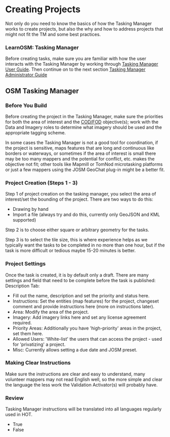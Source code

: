 # Creating Projects

Not only do you need to know the basics of how the Tasking Manager works to create projects, but also the why and how to address projects that might not fit the TM and some best practices.

### LearnOSM: Tasking Manager

Before creating tasks, make sure you are familiar with how the user interacts with the Tasking Manager by working through [Tasking Manager User Guide](https://learnosm.org/en/coordination/tm-user/). Then continue on to the next section [Tasking Manager Administrator Guide](https://learnosm.org/en/coordination/tm-admin/)

## OSM Tasking Manager

### Before You Build

Before creating the project in the Tasking Manager, make sure the priorities for both the area of interest and the [COD/FOD](http://learnosm.org/en/beginner/glossary/) objective\(s\); work with the Data and Imagery roles to determine what imagery should be used and the appropriate tagging scheme.

In some cases the Tasking Manager is not a good tool for coordination, if the project is sensitive, maps features that are long and continuous like borders or waterways, or sometimes if the area of interest is small there may be too many mappers and the potential for conflict, etc. makes the objective not fit; other tools like Mapmill or TomNod microtasking platforms or just a few mappers using the JOSM GeoChat plug-in might be a better fit.

### Project Creation \(Steps 1 - 3\)

Step 1 of project creation on the tasking manager, you select the area of interest/set the bounding of the project. There are two ways to do this:

* Drawing by hand
* Import a file \(always try and do this, currently only GeoJSON and KML supported\)

Step 2 is to choose either square or arbitrary geometry for the tasks.

Step 3 is to select the tile size, this is where experience helps as we typically want the tasks to be completed in no more than one hour, but if the task is more difficult or tedious maybe 15-20 minutes is better.

### Project Settings

Once the task is created, it is by default only a draft. There are many settings and field that need to be complete before the task is published: Description Tab:

* Fill out the name, description and set the priority and status here.
* Instructions: Set the entities \(map features\) for the project, changeset comment and provide instructions here \(more on instructions later\).
* Area: Modify the area of the project.
* Imagery: Add imagery links here and set any license agreement required.
* Priority Areas: Additionally you have 'high-priority' areas in the project, set them here.
* Allowed Users: 'White-list' the users that can access the project - used for 'privatizing' a project.
* Misc: Currently allows setting a due date and JOSM preset.

### Making Clear Instructions

Make sure the instructions are clear and easy to understand, many volunteer mappers may not read English well, so the more simple and clear the language the less work the Validation Activator\(s\) will probably have.

### Review

Tasking Manager instructions will be translated into all languages regularly used in HOT.

* True
* False

